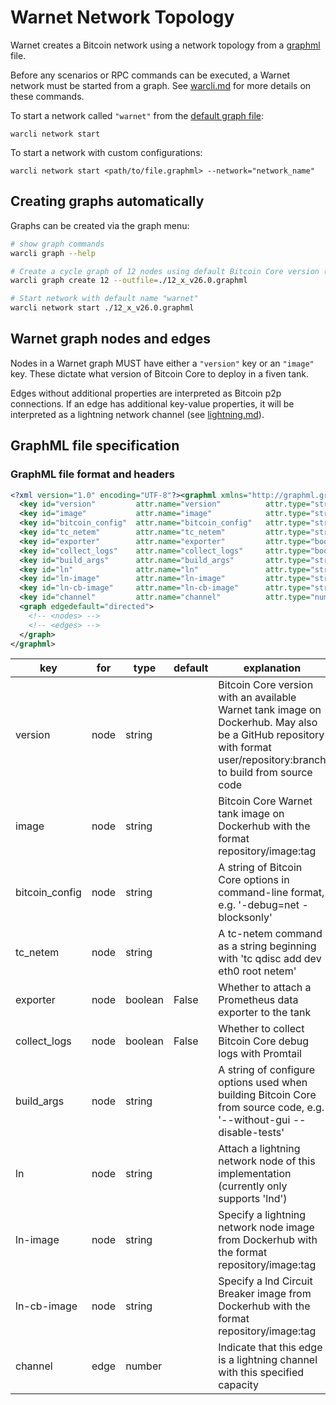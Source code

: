 # Warnet Network Topology

Warnet creates a Bitcoin network using a network topology from a [graphml](https://graphml.graphdrawing.org/specification.html) file.

Before any scenarios or RPC commands can be executed, a Warnet network must be started from a graph.
See [warcli.md](warcli.md) for more details on these commands.

To start a network called `"warnet"` from the [default graph file](../src/graphs/default.graphml):
```
warcli network start
```

To start a network with custom configurations:
```
warcli network start <path/to/file.graphml> --network="network_name"
```

## Creating graphs automatically

Graphs can be created via the graph menu:

```bash
# show graph commands
warcli graph --help

# Create a cycle graph of 12 nodes using default Bitcoin Core version (v26.0)
warcli graph create 12 --outfile=./12_x_v26.0.graphml

# Start network with default name "warnet"
warcli network start ./12_x_v26.0.graphml
```

## Warnet graph nodes and edges

Nodes in a Warnet graph MUST have either a `"version"` key or an `"image"` key.
These dictate what version of Bitcoin Core to deploy in a fiven tank.

Edges without additional properties are interpreted as Bitcoin p2p connections.
If an edge has additional key-value properties, it will be interpreted as a
lightning network channel (see [lightning.md](lightning.md)).

## GraphML file specification

### GraphML file format and headers
```xml
<?xml version="1.0" encoding="UTF-8"?><graphml xmlns="http://graphml.graphdrawing.org/xmlns">
  <key id="version"         attr.name="version"          attr.type="string"   for="node">
  <key id="image"           attr.name="image"            attr.type="string"   for="node">
  <key id="bitcoin_config"  attr.name="bitcoin_config"   attr.type="string"   for="node">
  <key id="tc_netem"        attr.name="tc_netem"         attr.type="string"   for="node">
  <key id="exporter"        attr.name="exporter"         attr.type="boolean"  for="node">
  <key id="collect_logs"    attr.name="collect_logs"     attr.type="boolean"  for="node">
  <key id="build_args"      attr.name="build_args"       attr.type="string"   for="node">
  <key id="ln"              attr.name="ln"               attr.type="string"   for="node">
  <key id="ln-image"        attr.name="ln-image"         attr.type="string"   for="node">
  <key id="ln-cb-image"     attr.name="ln-cb-image"      attr.type="string"   for="node">
  <key id="channel"         attr.name="channel"          attr.type="number"   for="edge">
  <graph edgedefault="directed">
    <!-- <nodes> -->
    <!-- <edges> -->
  </graph>
</graphml>
```

| key            | for   | type    | default   | explanation                                                                                                                                                         |
|----------------|-------|---------|-----------|---------------------------------------------------------------------------------------------------------------------------------------------------------------------|
| version        | node  | string  |           | Bitcoin Core version with an available Warnet tank image on Dockerhub. May also be a GitHub repository with format user/repository:branch to build from source code |
| image          | node  | string  |           | Bitcoin Core Warnet tank image on Dockerhub with the format repository/image:tag                                                                                    |
| bitcoin_config | node  | string  |           | A string of Bitcoin Core options in command-line format, e.g. '-debug=net -blocksonly'                                                                              |
| tc_netem       | node  | string  |           | A tc-netem command as a string beginning with 'tc qdisc add dev eth0 root netem'                                                                                    |
| exporter       | node  | boolean | False     | Whether to attach a Prometheus data exporter to the tank                                                                                                            |
| collect_logs   | node  | boolean | False     | Whether to collect Bitcoin Core debug logs with Promtail                                                                                                            |
| build_args     | node  | string  |           | A string of configure options used when building Bitcoin Core from source code, e.g. '--without-gui --disable-tests'                                                |
| ln             | node  | string  |           | Attach a lightning network node of this implementation (currently only supports 'lnd')                                                                              |
| ln-image       | node  | string  |           | Specify a lightning network node image from Dockerhub with the format repository/image:tag                                                                          |
| ln-cb-image    | node  | string  |           | Specify a lnd Circuit Breaker image from Dockerhub with the format repository/image:tag                                                                             |
| channel        | edge  | number  |           | Indicate that this edge is a lightning channel with this specified capacity                                                                                         |
